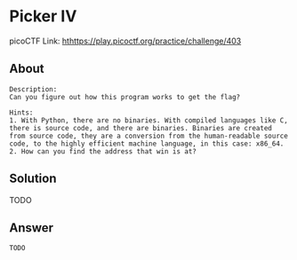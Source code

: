 # Picker IV
picoCTF Link: [hthttps://play.picoctf.org/practice/challenge/403](hthttps://play.picoctf.org/practice/challenge/403)

## About

```
Description:
Can you figure out how this program works to get the flag?

Hints:
1. With Python, there are no binaries. With compiled languages like C, there is source code, and there are binaries. Binaries are created from source code, they are a conversion from the human-readable source code, to the highly efficient machine language, in this case: x86_64.
2. How can you find the address that win is at?
```

## Solution

TODO

## Answer

```
TODO